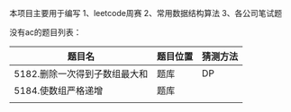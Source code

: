 本项目主要用于编写
1、leetcode周赛
2、常用数据结构算法
3、各公司笔试题





没有ac的题目列表：

| 题目名                        | 题目位置 | 猜测方法 |
| ----------------------------- | -------- | -------- |
| 5182.删除一次得到子数组最大和 | 题库     | DP       |
| 5184.使数组严格递增           | 题库     |          |
|                               |          |          |

